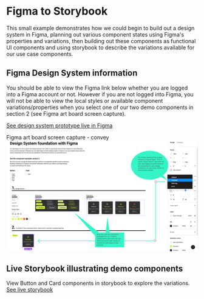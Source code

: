 # Figma to Storybook

This small example demonstrates how we could begin to build out a design system in Figma, planning out various component states using Figma's properties and variations, then building out these components as functional UI components and using storybook to describe the variations available for our use case components. 


## Figma Design System information 

You should be able to view the Figma link below whether you are logged into a Figma account or not. However if you are not logged into Figma,
you will not be able to view the local styles or available component variations/properties when you select one of our two demo components in 
section 2 (see Figma art board screen capture).

[See design system prototype live in Figma](https://www.figma.com/file/5R8kZDBSWYGCuwQjLox0oV/mockup-to-UI?type=design&node-id=0%3A1&mode=design&t=yAD7ujmGj3INbiV9-1)

Figma art board screen capture - convey
![Figma artboard with details](/README_assets/component-prop-example.png)


## Live Storybook illustrating demo components

View Button and Card components in storybook to explore the variations.
[See live storybook](https://bournecreative.github.io/figma-to-storybook/?path=/docs/components-button--docs)